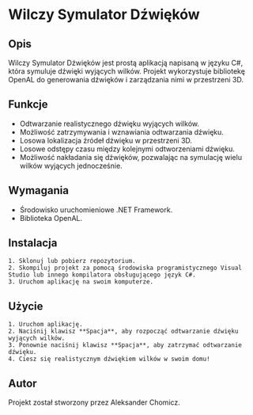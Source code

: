 # Wilczy Symulator Dźwięków

## Opis

Wilczy Symulator Dźwięków jest prostą aplikacją napisaną w języku C#, która symuluje dźwięki wyjących wilków. Projekt wykorzystuje bibliotekę OpenAL do generowania dźwięków i zarządzania nimi w przestrzeni 3D.

## Funkcje

- Odtwarzanie realistycznego dźwięku wyjących wilków.
- Możliwość zatrzymywania i wznawiania odtwarzania dźwięku.
- Losowa lokalizacja źródeł dźwięku w przestrzeni 3D.
- Losowe odstępy czasu między kolejnymi odtworzeniami dźwięku.
- Możliwość nakładania się dźwięków, pozwalając na symulację wielu wilków wyjących jednocześnie.

## Wymagania

- Środowisko uruchomieniowe .NET Framework.
- Biblioteka OpenAL.

## Instalacja

    1. Sklonuj lub pobierz repozytorium.
    2. Skompiluj projekt za pomocą środowiska programistycznego Visual Studio lub innego kompilatora obsługującego język C#.
    3. Uruchom aplikację na swoim komputerze.

## Użycie

    1. Uruchom aplikację.
    2. Naciśnij klawisz **Spacja**, aby rozpocząć odtwarzanie dźwięku wyjących wilków.
    3. Ponownie naciśnij klawisz **Spacja**, aby zatrzymać odtwarzanie dźwięku.
    4. Ciesz się realistycznym dźwiękiem wilków w swoim domu!

## Autor

Projekt został stworzony przez Aleksander Chomicz.
